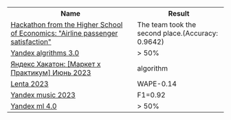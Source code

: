 <table>
<tr>
  <th>Name</th>
  <th>Result</th>
</tr>   
<tr>
<td><a href =
"https://github.com/GreyGreyWolf/Hackathons/tree/master/HSE_12_22">Hackathon from the Higher School of Economics:
"Airline passenger satisfaction"</a></td>
<td>The team took the second place.(Accuracy: 0.9642)</td>
</tr>
<tr>
<td><a href = "https://github.com/GreyGreyWolf/Hackathons/tree/master/yandex_algorithms_3.0">Yandex algrithms 3.0</a></td>
<td> > 50%</td>
</tr>
<tr>
<td><a href = "https://github.com/GreyGreyWolf/Hackathons/tree/master/YM_hackathon_Jun2023">Яндекс Хакатон: [Маркет х Практикум] Июнь 2023</a></td>
<td>algorithm</td>
</tr>
<tr>
<td><a href = "https://github.com/GreyGreyWolf/Hackathons/tree/master/Lenta">Lenta 2023</a></td>
<td>WAPE-0.14</td>
</tr>
<tr>
<td><a href = "https://github.com/GreyGreyWolf/Hackathons/tree/master/Yandex_music_2023">Yandex music 2023</a></td>
<td>F1=0.92</td>
</tr>
<tr>
<td><a href = "https://github.com/GreyGreyWolf/Hackathons/tree/master/yandex_ml_4.0">Yandex ml 4.0</a></td>
<td> > 50%</td>
</tr>
</table>
